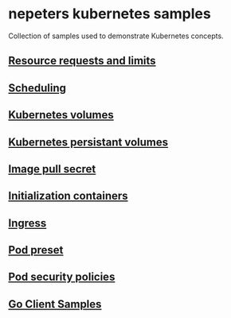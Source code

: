 # nepeters kubernetes samples

Collection of samples used to demonstrate Kubernetes concepts.

## [Resource requests and limits](./03-kubernetes-resource-limits/)

## [Scheduling](./04-kubernetes-scheduling-samples/)

## [Kubernetes volumes](./05-kubernetes-volumes)

## [Kubernetes persistant volumes](./06-kubernetes-persistent-volumes/)

## [Image pull secret](./07-image-pull-secret/)

## [Initialization containers](./08-kubernetes-init-container/)

## [Ingress](./09-kubernetes-ingress-samples/)

## [Pod preset](./10-kubernetes-pod-preset/)

## [Pod security policies](./11-kubernetes-pod-security-policies/)

## [Go Client Samples](./99-kubernetes-go-client-samples/)
